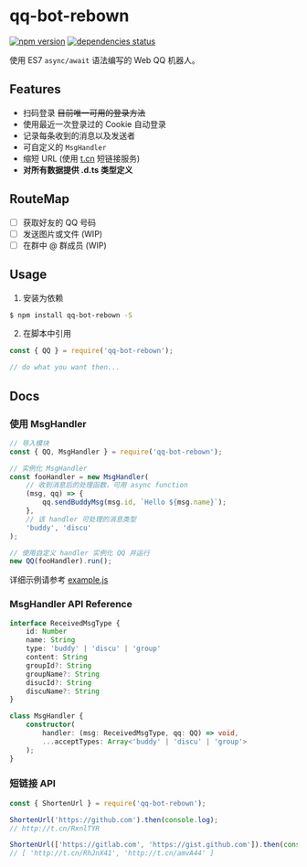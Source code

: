 # qq-bot-rebown

[![npm version](https://img.shields.io/npm/v/qq-bot-rebown.svg)](https://badge.fury.io/js/qq-bot-rebown)
[![dependencies status](https://david-dm.org/rocket1184/qq-bot-rebown/status.svg)](https://david-dm.org/rocket1184/qq-bot-rebown)

使用  ES7 `async/await` 语法编写的 Web QQ 机器人。

## Features

- 扫码登录 ~~目前唯一可用的登录方法~~
- 使用最近一次登录过的 Cookie 自动登录
- 记录每条收到的消息以及发送者
- 可自定义的 `MsgHandler`
- 缩短 URL (使用 [t.cn](http://open.weibo.com/wiki/2/short_url/shorten) 短链接服务)
- **对所有数据提供 .d.ts 类型定义**

## RouteMap

- [ ] 获取好友的 QQ 号码
- [ ] 发送图片或文件 (WIP)
- [ ] 在群中 @ 群成员 (WIP)

## Usage

1. 安装为依赖

```bash
$ npm install qq-bot-rebown -S
```

2. 在脚本中引用

```js
const { QQ } = require('qq-bot-rebown');

// do what you want then...
```

## Docs

### 使用 MsgHandler

```js
// 导入模块
const { QQ, MsgHandler } = require('qq-bot-rebown');

// 实例化 MsgHandler
const fooHandler = new MsgHandler(
    // 收到消息后的处理函数，可用 async function
    (msg, qq) => {
        qq.sendBuddyMsg(msg.id, `Hello ${msg.name}`);
    },
    // 该 handler 可处理的消息类型
    'buddy', 'discu'
);

// 使用自定义 handler 实例化 QQ 并运行
new QQ(fooHandler).run();
```

详细示例请参考 [example.js](./example.js)

### MsgHandler API Reference

```ts
interface ReceivedMsgType {
    id: Number
    name: String
    type: 'buddy' | 'discu' | 'group'
    content: String
    groupId?: String
    groupName?: String
    disucId?: String
    discuName?: String
}

class MsgHandler {
    constructor(
        handler: (msg: ReceivedMsgType, qq: QQ) => void,
        ...acceptTypes: Array<'buddy' | 'discu' | 'group'>
    );
}
```

### 短链接 API

```js
const { ShortenUrl } = require('qq-bot-rebown');

ShortenUrl('https://github.com').then(console.log);
// http://t.cn/RxnlTYR

ShortenUrl(['https://gitlab.com', 'https://gist.github.com']).then(console.log);
// [ 'http://t.cn/RhJnX41', 'http://t.cn/amvA44' ]
```
